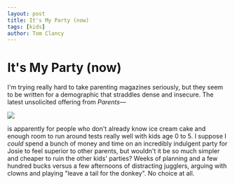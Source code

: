 ```yaml
---
layout: post
title: It's My Party (now)
tags: [kids]
author: Tom Clancy
---
```


# It's My Party (now)

I'm trying really hard to take parenting magazines seriously, but they seem to be written for a demographic that straddles dense and insecure. The latest unsolicited offering from *Parents*&mdash;

<img src="http://images.meredith.com/parents/images/2014/04/l_ParentsMay2014_cover.jpg" />

is apparently for people who don't already know ice cream cake and enough room to run around tests really well with kids age 0 to 5. I suppose I *could* spend a bunch of money and time on an incredibly indulgent party for Josie to feel superior to other parents, but wouldn't it be so much simpler and cheaper to ruin the other kids' parties? Weeks of planning and a few hundred bucks versus a few afternoons of distracting jugglers, arguing with clowns and playing "leave a tail for the donkey". No choice at all.
